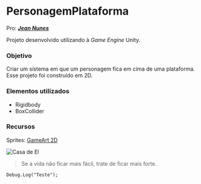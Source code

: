 # PersonagemPlataforma

Pro: ***[Jean Nunes](https://www.linkedin.com/in/jean-carlos-nunes-46b8a3ba/)***

Projeto desenvolvido utilizando à *Game Engine* Unity.

### Objetivo
Criar um sistema em que um personagem fica em cima de uma plataforma. Esse projeto foi construído em 2D.

### Elementos utilizados
- Rigidbody
- BoxCollider

### Recursos
Sprites: [GameArt 2D](https://opengameart.org/)

![Casa de El](https://s.aficionados.com.br/imagens/22-superman-simbolo-2006-superman-returns.jpg)

>Se a vida não ficar mais fácil, trate de ficar mais forte.

```
Debug.Log("Teste");

